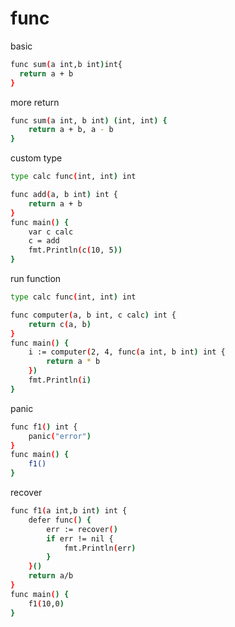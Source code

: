 # func

basic

```sh
func sum(a int,b int)int{
  return a + b
}
```

more return

```sh
func sum(a int, b int) (int, int) {
	return a + b, a - b
}
```

custom type

```sh
type calc func(int, int) int

func add(a, b int) int {
	return a + b
}
func main() {
	var c calc
	c = add
	fmt.Println(c(10, 5))
}
```

run function

```sh
type calc func(int, int) int

func computer(a, b int, c calc) int {
	return c(a, b)
}
func main() {
	i := computer(2, 4, func(a int, b int) int {
		return a * b
	})
	fmt.Println(i)
}
```

panic

```sh
func f1() int {
	panic("error")
}
func main() {
	f1()
}
```

recover

```sh
func f1(a int,b int) int {
	defer func() {
		err := recover()
		if err != nil {
			fmt.Println(err)
		}
	}()
	return a/b
}
func main() {
	f1(10,0)
}
```

